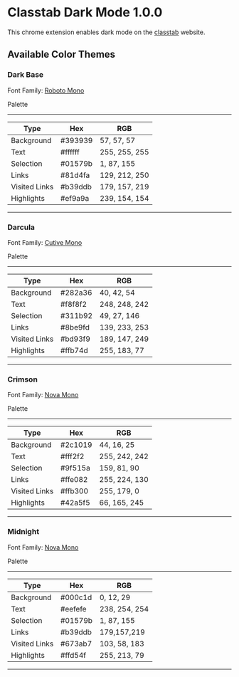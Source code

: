 # Classtab Dark Mode 1.0.0

This chrome extension enables dark mode on the [classtab](http://www.classtab.org) website.

## Available Color Themes

### Dark Base

Font Family: [Roboto Mono](https://fonts.google.com/specimen/Roboto+Mono)

Palette

---
| Type          | Hex     | RGB           |
| -             | -       | -             |
| Background    | #393939 | 57, 57, 57    |
| Text          | #ffffff | 255, 255, 255 |
| Selection     | #01579b | 1, 87, 155    |
| Links         | #81d4fa | 129, 212, 250 |
| Visited Links | #b39ddb | 179, 157, 219 |
| Highlights    | #ef9a9a | 239, 154, 154 |
---

### Darcula

Font Family: [Cutive Mono](https://fonts.google.com/specimen/Cutive+Mono)

Palette

---
| Type          | Hex     | RGB           |
| -             | -       | -             |
| Background    | #282a36 | 40, 42, 54    |
| Text          | #f8f8f2 | 248, 248, 242 |
| Selection     | #311b92 | 49, 27, 146   |
| Links         | #8be9fd | 139, 233, 253 |
| Visited Links | #bd93f9 | 189, 147, 249 |
| Highlights    | #ffb74d | 255, 183, 77  |
---

### Crimson

Font Family: [Nova Mono](https://fonts.google.com/specimen/Nova+Mono)

Palette

---
| Type          | Hex     | RGB           |
| -             | -       | -             |
| Background    | #2c1019 | 44, 16, 25    |
| Text          | #fff2f2 | 255, 242, 242 |
| Selection     | #9f515a | 159, 81, 90   |
| Links         | #ffe082 | 255, 224, 130 |
| Visited Links | #ffb300 | 255, 179, 0   |
| Highlights    | #42a5f5 | 66, 165, 245  |
---

### Midnight

Font Family: [Nova Mono](https://fonts.google.com/specimen/Nova+Mono)

Palette

---
| Type          | Hex     | RGB           |
| -             | -       | -             |
| Background    | #000c1d | 0, 12, 29     |
| Text          | #eefefe | 238, 254, 254 |
| Selection     | #01579b | 1, 87, 155    |
| Links         | #b39ddb | 179,157,219   |
| Visited Links | #673ab7 | 103, 58, 183  |
| Highlights    | #ffd54f | 255, 213, 79  |
---
